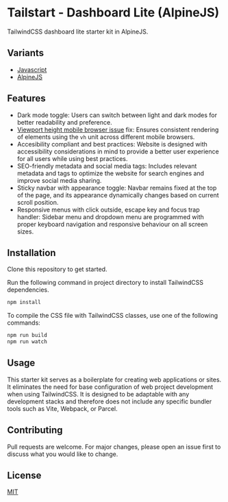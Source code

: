 # Tailstart - Dashboard Lite (AlpineJS)
TailwindCSS dashboard lite starter kit in AlpineJS.

## Variants
- [Javascript](https://github.com/mkfizi/tailstart-dashboard-lite)
- [AlpineJS](https://github.com/mkfizi/tailstart-dashboard-lite-alpinejs)

## Features
* Dark mode toggle: Users can switch between light and dark modes for better readability and preference.
* [Viewport height mobile browser issue](https://stackoverflow.com/questions/37112218/css3-100vh-not-constant-in-mobile-browser) fix: Ensures consistent rendering of elements using the `vh` unit across different mobile browsers.
* Accesibility compliant and best practices: Website is designed with accessibility considerations in mind to provide a better user experience for all users while using best practices.
* SEO-friendly metadata and social media tags: Includes relevant metadata and tags to optimize the website for search engines and improve social media sharing.
* Sticky navbar with appearance toggle: Navbar remains fixed at the top of the page, and its appearance dynamically changes based on current scroll position.
* Responsive menus with click outside, escape key and focus trap handler: Sidebar menu and dropdown menu are programmed with proper keyboard navigation and responsive behaviour on all screen sizes.

## Installation
Clone this repository to get started.

Run the following command in project directory to install TailwindCSS dependencies.
```bash
npm install
```

To compile the CSS file with TailwindCSS classes, use one of the following commands:
```bash
npm run build
npm run watch
```

## Usage
This starter kit serves as a boilerplate for creating web applications or sites. It eliminates the need for base configuration of web project development when using TailwindCSS. It is designed to be adaptable with any development stacks and therefore does not include any specific bundler tools such as Vite, Webpack, or Parcel.

## Contributing
Pull requests are welcome. For major changes, please open an issue first to discuss what you would like to change.

## License
[MIT](https://github.com/mkfizi/tailstart-dashboard-lite-alpinejs/blob/main/LICENSE)

